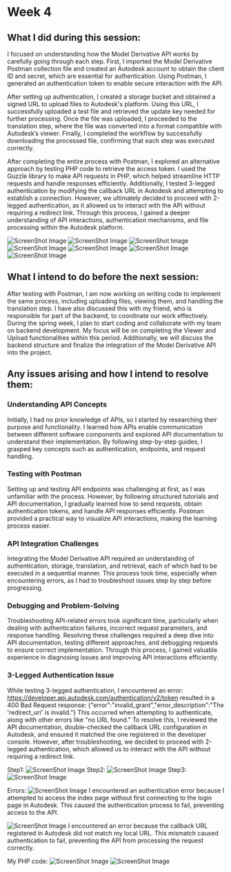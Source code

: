 # Week 4

## What I did during this session:

I focused on understanding how the Model Derivative API works by carefully going through each step. First, I imported the Model Derivative Postman collection file and created an Autodesk account to obtain the client ID and secret, which are essential for authentication. Using Postman, I generated an authentication token to enable secure interaction with the API.

After setting up authentication, I created a storage bucket and obtained a signed URL to upload files to Autodesk's platform. Using this URL, I successfully uploaded a test file and retrieved the update key needed for further processing. Once the file was uploaded, I proceeded to the translation step, where the file was converted into a format compatible with Autodesk’s viewer. Finally, I completed the workflow by successfully downloading the processed file, confirming that each step was executed correctly.

After completing the entire process with Postman, I explored an alternative approach by testing PHP code to retrieve the access token. I used the Guzzle library to make API requests in PHP, which helped streamline HTTP requests and handle responses efficiently. Additionally, I tested 3-legged authentication by modifying the callback URL in Autodesk and attempting to establish a connection. However, we ultimately decided to proceed with 2-legged authentication, as it allowed us to interact with the API without requiring a redirect link. Through this process, I gained a deeper understanding of API interactions, authentication mechanisms, and file processing within the Autodesk platform.

![ScreenShot Image](/Images/autodesk1.png)
![ScreenShot Image](/Images/autodesk2.png)
![ScreenShot Image](/Images/autodesk3.png)
![ScreenShot Image](/Images/githubautodesk.png)
![ScreenShot Image](/Images/myapp1.png)
![ScreenShot Image](/Images/myapp2.png)
![ScreenShot Image](/Images/myapp3.png)

## What I intend to do before the next session:

After testing with Postman, I am now working on writing code to implement the same process, including uploading files, viewing them, and handling the translation step. I have also discussed this with my friend, who is responsible for part of the backend, to coordinate our work effectively.
During the spring week, I plan to start coding and collaborate with my team on backend development. My focus will be on completing the Viewer and Upload functionalities within this period. Additionally, we will discuss the backend structure and finalize the integration of the Model Derivative API into the project.  

## Any issues arising and how I intend to resolve them:

### Understanding API Concepts
Initially, I had no prior knowledge of APIs, so I started by researching their purpose and functionality. I learned how APIs enable communication between different software components and explored API documentation to understand their implementation. By following step-by-step guides, I grasped key concepts such as authentication, endpoints, and request handling.

### Testing with Postman
Setting up and testing API endpoints was challenging at first, as I was unfamiliar with the process. However, by following structured tutorials and API documentation, I gradually learned how to send requests, obtain authentication tokens, and handle API responses efficiently. Postman provided a practical way to visualize API interactions, making the learning process easier.

### API Integration Challenges
Integrating the Model Derivative API required an understanding of authentication, storage, translation, and retrieval, each of which had to be executed in a sequential manner. This process took time, especially when encountering errors, as I had to troubleshoot issues step by step before progressing.

### Debugging and Problem-Solving
Troubleshooting API-related errors took significant time, particularly when dealing with authentication failures, incorrect request parameters, and response handling. Resolving these challenges required a deep dive into API documentation, testing different approaches, and debugging requests to ensure correct implementation. Through this process, I gained valuable experience in diagnosing issues and improving API interactions efficiently.

### 3-Legged Authentication Issue
While testing 3-legged authentication, I encountered an error:
https://developer.api.autodesk.com/authentication/v2/token resulted in a 400 Bad Request response: {"error":"invalid_grant","error_description":"The 'redirect_uri' is invalid."}
This occurred when attempting to authenticate, along with other errors like "no URL found." To resolve this, I reviewed the API documentation, double-checked the callback URL configuration in Autodesk, and ensured it matched the one registered in the developer console. However, after troubleshooting, we decided to proceed with 2-legged authentication, which allowed us to interact with the API without requiring a redirect link.

Step1:
![ScreenShot Image](/Images/login.png)
Step2:
![ScreenShot Image](/Images/loginintogettoken.png)
Step3:
![ScreenShot Image](/Images/accesstoken.png)

Errors:
![ScreenShot Image](/Images/error1.png)
I encountered an authentication error because I attempted to access the index page without first connecting to the login page in Autodesk. This caused the authentication process to fail, preventing access to the API.


![ScreenShot Image](/Images/error2.png)
I encountered an error because the callback URL registered in Autodesk did not match my local URL. This mismatch caused authentication to fail, preventing the API from processing the request correctly.

My PHP code:
![ScreenShot Image](/Images/phpcode.png)
![ScreenShot Image](/Images/phpcode1.png)